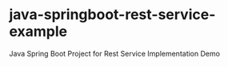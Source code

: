 # java-springboot-rest-service-example
Java Spring Boot Project for Rest Service Implementation Demo
